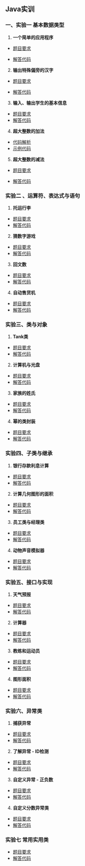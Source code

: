 ## Java实训

### 一、实验一 基本数据类型

1. **一个简单的应用程序**

- [题目要求](https://github.com/Smartloe/Java_training/blob/main/src/实验1/Hello.md)

- [解答代码](https://github.com/Smartloe/Java_training/blob/main/src/实验1/Hello.java)

2. **输出特殊偏旁的汉字**

- [题目要求](https://github.com/Smartloe/Java_training/blob/main/src/实验1/Hanzi.md)

- [解答代码](https://github.com/Smartloe/Java_training/blob/main/src/实验1/Hanzi.java)

3. **输入、输出学生的基本信息**

- [题目要求](https://github.com/Smartloe/Java_training/blob/main/src/实验1/Student.md)
- [解答代码](https://github.com/Smartloe/Java_training/blob/main/src/实验1/Student.java)

4. **超大整数的加法**

- [代码解析](https://github.com/Smartloe/Java_training/blob/main/src/实验1/HandleLargeNumber.md)
- [示例代码](https://github.com/Smartloe/Java_training/blob/main/src/实验1/HandleLargeNumber.java)

5. **超大整数的减法**

- [题目要求](https://github.com/Smartloe/Java_training/blob/main/src/实验1/LargeNum.md)

- [解答代码](https://github.com/Smartloe/Java_training/blob/main/src/实验1/LargeNum.java)

### 实验二 、运算符、表达式与语句
1. **托运行李**
- [题目要求](https://github.com/Smartloe/Java_training/blob/main/src/实验2/BaggageAndMony.md)
- [解答代码](https://github.com/Smartloe/Java_training/blob/main/src/实验2/BaggageAndMony.java)
2. **猜数字游戏**
- [题目要求](https://github.com/Smartloe/Java_training/blob/main/src/实验2/GuessNumber.md)
- [解答代码](https://github.com/Smartloe/Java_training/blob/main/src/实验2/GuessNumber.java)
3. **回文数**
- [题目要求](https://github.com/Smartloe/Java_training/blob/main/src/实验2/Number.md)
- [解答代码](https://github.com/Smartloe/Java_training/blob/main/src/实验2/Number.java)
4. **自动售货机**
- [题目要求](https://github.com/Smartloe/Java_training/blob/main/src/实验2/MachineSell.md)
- [解答代码](https://github.com/Smartloe/Java_training/blob/main/src/实验2/MachineSell.java)

### 实验三、类与对象
1. **Tank类**
- [题目要求](https://github.com/Smartloe/Java_training/blob/main/src/实验3/Tank.md)
- [解答代码](https://github.com/Smartloe/Java_training/blob/main/src/实验3/Tank.java)
2. **计算机与光盘**
- [题目要求](https://github.com/Smartloe/Java_training/blob/main/src/实验3/CD.md)
- [解答代码](https://github.com/Smartloe/Java_training/blob/main/src/实验3/CD.java)
3. **家族的姓氏**
- [题目要求](https://github.com/Smartloe/Java_training/blob/main/src/实验3/FamilyPerson.md)
- [解答代码](https://github.com/Smartloe/Java_training/blob/main/src/实验3/FamilyPerson.java)
4. **幂的类封装**
- [题目要求](https://github.com/Smartloe/Java_training/blob/main/src/实验3/Mi.md)
- [解答代码](https://github.com/Smartloe/Java_training/blob/main/src/实验3/Mi.java)

### 实验四、子类与继承
1. **银行存款利息计算**
- [题目要求](https://github.com/Smartloe/Java_training/blob/main/src/实验4/Bank.md)
- [解答代码](https://github.com/Smartloe/Java_training/blob/main/src/实验4/Bank.java)
2. **计算几何图形的面积**
- [题目要求](https://github.com/Smartloe/Java_training/blob/main/src/实验4/Geometry.md)
- [解答代码](https://github.com/Smartloe/Java_training/blob/main/src/实验4/Geometry.java)
3. **员工类与经理类**
- [题目要求](https://github.com/Smartloe/Java_training/blob/main/src/实验4/Employee.md)
- [解答代码](https://github.com/Smartloe/Java_training/blob/main/src/实验4/Employee.java)
4. **动物声音模拟器**
- [题目要求](https://github.com/Smartloe/Java_training/blob/main/src/实验4/Animal.md)
- [解答代码](https://github.com/Smartloe/Java_training/blob/main/src/实验4/Animal.java)

### 实验五、接口与实现
1. **天气预报**
- [题目要求](https://github.com/Smartloe/Java_training/blob/main/src/实验5/WeatherForecast.md)
- [解答代码](https://github.com/Smartloe/Java_training/blob/main/src/实验5/WeatherForecast.java)
2. **计算器**
- [题目要求](https://github.com/Smartloe/Java_training/blob/main/src/实验5/JiSuanQi.md)
- [解答代码](https://github.com/Smartloe/Java_training/blob/main/src/实验5/JiSuanQi.java)
3. **教练和运动员**
- [题目要求](https://github.com/Smartloe/Java_training/blob/main/src/实验5/CoachPlayer.md)
- [解答代码](https://github.com/Smartloe/Java_training/blob/main/src/实验5/CoachPlayer.java)
4. **图形面积**
- [题目要求](https://github.com/Smartloe/Java_training/blob/main/src/实验5/GraphicArea.md)
- [解答代码](https://github.com/Smartloe/Java_training/blob/main/src/实验5/GraphicArea.java)

### 实验六、异常类
1. **捕获异常**
- [题目要求](https://github.com/Smartloe/Java_training/blob/main/src/实验6/Task.md)
- [解答代码](https://github.com/Smartloe/Java_training/blob/main/src/实验6/Task.java)
2. **了解异常 - ID检测**
- [题目要求](https://github.com/Smartloe/Java_training/blob/main/src/实验6/ThrowException.md)
- [解答代码](https://github.com/Smartloe/Java_training/blob/main/src/实验6/ThrowException.java)
3. **自定义异常 - 正负数**
- [题目要求](https://github.com/Smartloe/Java_training/blob/main/src/实验6/MyExceptionTest.md)
- [解答代码](https://github.com/Smartloe/Java_training/blob/main/src/实验6/MyExceptionTest.java)
4. **自定义分数异常类**
- [题目要求](https://github.com/Smartloe/Java_training/blob/main/src/实验6/CustomScoreExceptionClass.md)
- [解答代码](https://github.com/Smartloe/Java_training/blob/main/src/实验6/CustomScoreExceptionClass.java)
### 实验七 常用实用类
- [题目要求](https://github.com/Smartloe/Java_training/blob/main/src/实验7/实验说明.md)
- [解答代码](https://github.com/Smartloe/Java_training/blob/main/src/实验7/MenuPhone.java)